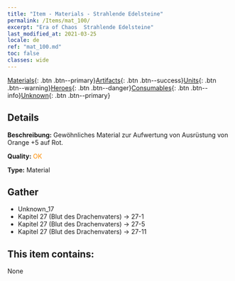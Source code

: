 ```yaml
---
title: "Item - Materials - Strahlende Edelsteine"
permalink: /Items/mat_100/
excerpt: "Era of Chaos  Strahlende Edelsteine"
last_modified_at: 2021-03-25
locale: de
ref: "mat_100.md"
toc: false
classes: wide
---
```

 [Materials](/de/Items/){: .btn .btn--primary}[Artifacts](/de/Items/Artifacts/){: .btn .btn--success}[Units](/de/Items/Units/){: .btn .btn--warning}[Heroes](/de/Items/Heroes/){: .btn .btn--danger}[Consumables](/de/Items/Consumables/){: .btn .btn--info}[Unknown](/de/Items/Unknown/){: .btn .btn--primary}

## Details
 **Beschreibung:** Gewöhnliches Material zur Aufwertung von Ausrüstung von Orange +5 auf Rot.

 **Quality:** <span style="color: #FF8C00">OK</span>

 **Type:** Material

## Gather

*    Unknown_17 
*    Kapitel 27 (Blut des Drachenvaters) -> 27-1 
*    Kapitel 27 (Blut des Drachenvaters) -> 27-5 
*    Kapitel 27 (Blut des Drachenvaters) -> 27-11 

## This item contains:

  None

